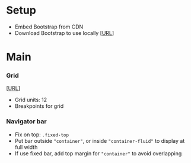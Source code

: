 # Setup
- Embed Bootstrap from CDN 
- Download Bootstrap to use locally 
[[URL](https://getbootstrap.com/docs/4.5/getting-started/introduction/#starter-template)]

# Main

### Grid 
[[URL](https://getbootstrap.com/docs/4.5/layout/grid/#grid-options)]
- Grid units: 12
- Breakpoints for grid

### Navigator bar
- Fix on top: ```.fixed-top```
- Put bar outside ```"container"```, or inside ```"container-fluid"``` to display at full width
- If use fixed bar, add top margin for ```"container"``` to avoid overlapping
